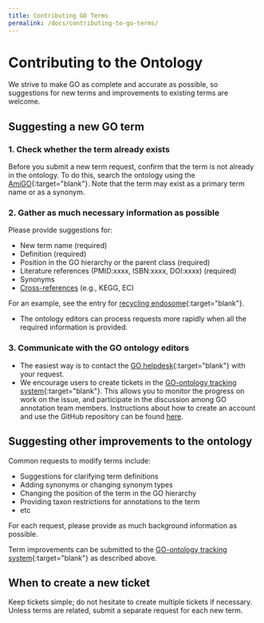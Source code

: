 ```yaml
---
title: Contributing GO Terms
permalink: /docs/contributing-to-go-terms/
---
```


# Contributing to the Ontology

We strive to make GO as complete and accurate as possible, so suggestions for new terms and improvements to existing terms are welcome. 

## Suggesting a new GO term

### 1. Check whether the term already exists
Before you submit a new term request, confirm that the term is not already in the ontology. To do this, search the ontology using the 
[AmiGO](http://amigo.geneontology.org/amigo){:target="blank"}. Note that the term may exist as a primary term name or as a synonym.

### 2. Gather as much necessary information as possible
Please provide suggestions for:

+ New term name (required)
+ Definition (required)
+ Position in the GO hierarchy or the parent class (required)
+ Literature references (PMID:xxxx, ISBN:xxxx, DOI:xxxx) (required)
+ Synonyms
+ [Cross-references](/docs/download-mappings/) (e.g., KEGG, EC)

For an example, see the entry for [recycling endosome](http://amigo.geneontology.org/amigo/term/GO:0055037){:target="blank"}. 

+ The ontology editors can process requests more rapidly when all the required information is provided. 

### 3. Communicate with the GO ontology editors
* The easiest way is to contact the [GO helpdesk](http://help.geneontology.org/){:target="blank"} with your request. 
* We encourage users to create tickets in the [GO-ontology tracking system](https://github.com/geneontology/go-ontology/issues){:target="blank"}. This allows you to monitor the progress on work on the issue, and participate in the discussion among GO annotation team members. Instructions about how to create an account and use the GitHub repository can be found [here](/docs/how-to-submit-requests/). 

## Suggesting other improvements to the ontology
Common requests to modify terms include: 
+ Suggestions for clarifying term definitions
+ Adding synonyms or changing synonym types
+ Changing the position of the term in the GO hierarchy
+ Providing taxon restrictions for annotations to the term
+ etc

For each request, please provide as much background information as possible. 

Term improvements can be submitted to the [GO-ontology tracking system](https://github.com/geneontology/go-ontology/issues){:target="blank"} as described above. 

## When to create a new ticket
Keep tickets simple; do not hesitate to create multiple tickets if necessary. Unless terms are related, submit a separate request for each new term.
 


